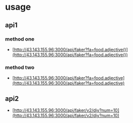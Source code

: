 # usage

## api1

### method one

* [http://43.143.155.96:3000/api/faker?fa=food.adjective()](http://43.143.155.96:3000/api/faker?fa=food.adjective())

### method two 

* [http://43.143.155.96:3000/api/faker?fa=food.adjective](http://43.143.155.96:3000/api/faker?fa=food.adjective)

## api2

* [http://43.143.155.96:3000/api/faker/v2/diy?num=10](http://43.143.155.96:3000/api/faker/v2/diy?num=10)